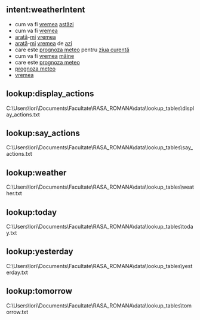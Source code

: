 ## intent:weatherIntent
- cum va fi [vremea](weather) [astăzi](today)
- cum va fi [vremea](weather)
- [arată](display_actions)-[mi](target) [vremea](weather)
- [arată](display_actions)-[mi](target) [vremea](weather) de [azi](today)
- care este [prognoza meteo](weather) pentru [ziua curentă](today)
- cum va fi [vremea](weather) [mâine](tomorrow) 
- care este [prognoza meteo](weather)
- [prognoza meteo](weather)
- [vremea](weather)

## lookup:display_actions
C:\Users\lori\Documents\Facultate\RASA_ROMANA\data\lookup_tables\display_actions.txt
## lookup:say_actions
C:\Users\lori\Documents\Facultate\RASA_ROMANA\data\lookup_tables\say_actions.txt
## lookup:weather
C:\Users\lori\Documents\Facultate\RASA_ROMANA\data\lookup_tables\weather.txt
## lookup:today
C:\Users\lori\Documents\Facultate\RASA_ROMANA\data\lookup_tables\today.txt
## lookup:yesterday
C:\Users\lori\Documents\Facultate\RASA_ROMANA\data\lookup_tables\yesterday.txt
## lookup:tomorrow
C:\Users\lori\Documents\Facultate\RASA_ROMANA\data\lookup_tables\tomorrow.txt